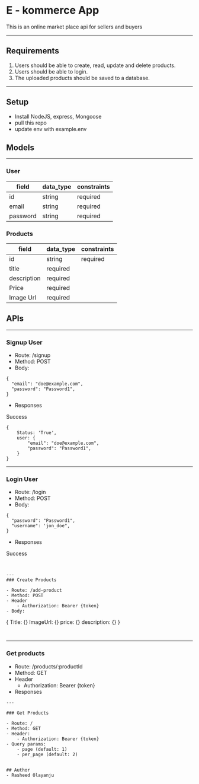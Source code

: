 # E - kommerce App
This is an online market place api for sellers and buyers

---

## Requirements
1. Users should be able to create, read, update and delete products.
2. Users should be able to login.
3. The uploaded products should be saved to a database.

---
## Setup
- Install NodeJS, express, Mongoose
- pull this repo
- update env with example.env

## Models
---

### User
| field  |  data_type | constraints  |
|---|---|---|
|  id |  string |  required |
|  email     | string  |  required |
|  password |   string |  required  |


### Products
| field  |  data_type | constraints  |
|---|---|---|
|  id |  string |  required |
|  title |  required |
|  description | required | 
|   Price |   required |
|   Image Url | required |




## APIs
---

### Signup User

- Route: /signup
- Method: POST
- Body: 
```
{
  "email": "doe@example.com",
  "password": "Password1",
}
```

- Responses

Success
```
{
    Status: 'True',
    user: {
        "email": "doe@example.com",
        "password": "Password1",
    }
}
```
---
### Login User

- Route: /login
- Method: POST
- Body: 
```
{
  "password": "Password1",
  "username": 'jon_doe",
}
```

- Responses

Success
```


---
### Create Products

- Route: /add-product
- Method: POST
- Header
    - Authorization: Bearer {token}
- Body: 
```
{
    Title: {}
    ImageUrl: {}
    price: {}
    description: {}
}
```


```
---
### Get products

- Route: /products/:productId
- Method: GET
- Header
    - Authorization: Bearer {token}
- Responses

```
---

### Get Products

- Route: /
- Method: GET
- Header:
    - Authorization: Bearer {token}
- Query params: 
    - page (default: 1)
    - per_page (default: 2)


## Author
- Rasheed Olayanju